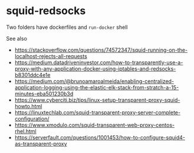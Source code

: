 # squid-redsocks

Two folders have dockerfiles and `run-docker` shell 

See also 
* https://stackoverflow.com/questions/74572347/squid-running-on-the-localhost-rejects-all-requests
* https://medium.datadriveninvestor.com/how-to-transparently-use-a-proxy-with-any-application-docker-using-iptables-and-redsocks-b8301ddc4e1e   
* https://medium.com/@brunoamaroalmeida/enabling-centralized-application-logging-using-the-elastic-elk-stack-from-stratch-a-15-minutes-eba501230b3d
* https://www.cyberciti.biz/tips/linux-setup-transparent-proxy-squid-howto.html
* https://linuxtechlab.com/squid-transparent-proxy-server-complete-configuration/
* https://www.xmodulo.com/squid-transparent-web-proxy-centos-rhel.html
* https://serverfault.com/questions/1001453/how-to-configure-squid4-as-transparent-proxy

